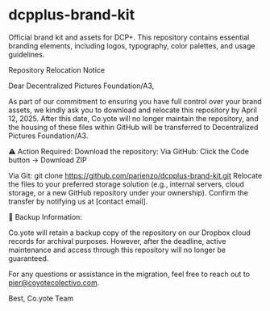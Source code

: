 # dcpplus-brand-kit
 Official brand kit and assets for DCP+. This repository contains essential branding elements, including logos, typography, color palettes, and usage guidelines.

Repository Relocation Notice

Dear Decentralized Pictures Foundation/A3,

As part of our commitment to ensuring you have full control over your brand assets, we kindly ask you to download and relocate this repository by April 12, 2025. After this date, Co.yote will no longer maintain the repository, and the housing of these files within GitHub will be transferred to Decentralized Pictures Foundation/A3.

⚠️ Action Required:
Download the repository:
Via GitHub: Click the Code button → Download ZIP

Via Git:
git clone https://github.com/parienzo/dcpplus-brand-kit.git
Relocate the files to your preferred storage solution (e.g., internal servers, cloud storage, or a new GitHub repository under your ownership).
Confirm the transfer by notifying us at [contact email].

🔹 Backup Information:

Co.yote will retain a backup copy of the repository on our Dropbox cloud records for archival purposes. However, after the deadline, active maintenance and access through this repository will no longer be guaranteed.

For any questions or assistance in the migration, feel free to reach out to pier@coyotecolectivo.com.

Best,
Co.yote Team

